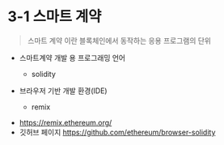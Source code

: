 
# 3-1 스마트 계약

 > 스마트 계약 이란 블록체인에서 동작하는 응용 프로그램의 단위
 
 * 스마트계약 개발 용 프로그래밍 언어
	* solidity
	
 * 브라우저 기반 개발 환경(IDE)
	* remix 

 - https://remix.ethereum.org/
 - 깃허브 페이지 https://github.com/ethereum/browser-solidity
